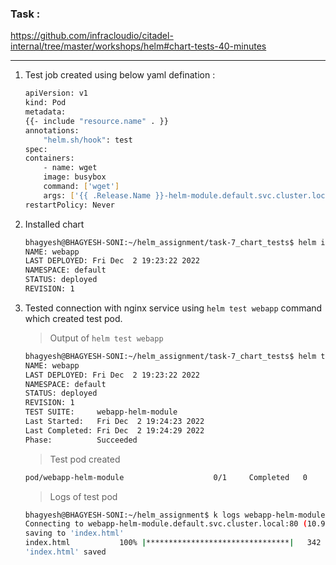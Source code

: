 ### **Task :**

https://github.com/infracloudio/citadel-internal/tree/master/workshops/helm#chart-tests-40-minutes

---

1. Test job created using below yaml defination :
    ```bash
    apiVersion: v1
    kind: Pod
    metadata:
    {{- include "resource.name" . }}
    annotations:
        "helm.sh/hook": test
    spec:
    containers:
        - name: wget
        image: busybox
        command: ['wget']
        args: ['{{ .Release.Name }}-helm-module.default.svc.cluster.local:{{ .Values.service.port }}']
    restartPolicy: Never
    ```

2. Installed chart
    ```bash
    bhagyesh@BHAGYESH-SONI:~/helm_assignment/task-7_chart_tests$ helm install webapp ./nginx/
    NAME: webapp
    LAST DEPLOYED: Fri Dec  2 19:23:22 2022
    NAMESPACE: default
    STATUS: deployed
    REVISION: 1
    ```

3. Tested connection with nginx service using `helm test webapp` command which created test pod.
    > Output of `helm test webapp`
    ```bash
    bhagyesh@BHAGYESH-SONI:~/helm_assignment/task-7_chart_tests$ helm test webapp
    NAME: webapp
    LAST DEPLOYED: Fri Dec  2 19:23:22 2022
    NAMESPACE: default
    STATUS: deployed
    REVISION: 1
    TEST SUITE:     webapp-helm-module
    Last Started:   Fri Dec  2 19:24:23 2022
    Last Completed: Fri Dec  2 19:24:29 2022
    Phase:          Succeeded
    ```

    > Test pod created
    ```bash
    pod/webapp-helm-module                    0/1     Completed   0          9s
    ```

    > Logs of test pod
    ```bash
    bhagyesh@BHAGYESH-SONI:~/helm_assignment$ k logs webapp-helm-module
    Connecting to webapp-helm-module.default.svc.cluster.local:80 (10.96.74.154:80)
    saving to 'index.html'
    index.html           100% |********************************|   342  0:00:00 ETA
    'index.html' saved
    ```